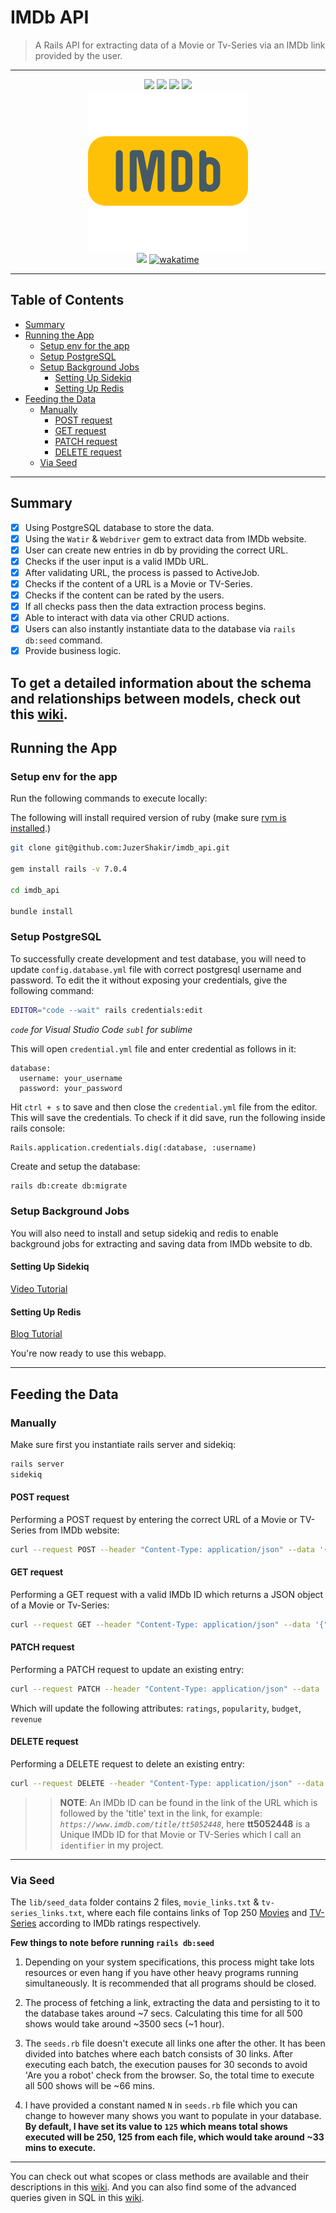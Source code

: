 # IMDb API

> A Rails API for extracting data of a Movie or Tv-Series via an IMDb link provided by the user.

---

<div align="center">

  <img src="https://img.shields.io/badge/Ruby_3.1.2-CC342D?style=for-the-badge&logo=ruby&logoColor=white">

  <img src="https://img.shields.io/badge/Rails_7.0.4-CC0000?style=for-the-badge&logo=ruby-on-rails&logoColor=white">

  <img src="https://img.shields.io/badge/PostgreSQL-316192?style=for-the-badge&logo=postgresql&logoColor=white">

  <img src="https://img.shields.io/badge/redis-%23DD0031.svg?&style=for-the-badge&logo=redis&logoColor=white">
</div>

<div align="center">
  <img src="public/assets/project_logo.png" />
</div>

<div align="center">
  <img src="https://visitor-badge-reloaded.herokuapp.com/badge?page_id=juzershakir.imdb_api&color=000000&lcolor=000000&style=for-the-badge&logo=Github"/>
  <a href="https://wakatime.com/badge/user/ccef187f-4308-4666-920d-d0a9a07d713a/project/509003f7-2b71-4958-be09-1a0d27b03a0c"><img src="https://wakatime.com/badge/user/ccef187f-4308-4666-920d-d0a9a07d713a/project/509003f7-2b71-4958-be09-1a0d27b03a0c.svg" alt="wakatime"></a>
</div>

---

## Table of Contents

- [Summary](#summary)
- [Running the App](#running-the-app)
  - [Setup env for the app](#setup-env-for-the-app)
  - [Setup PostgreSQL](#setup-postgresql)
  - [Setup Background Jobs](#setup-background-jobs)
    - [Setting Up Sidekiq](#setting-up-sidekiq)
    - [Setting Up Redis](#setting-up-redis)
- [Feeding the Data](#feeding-the-data)
  - [Manually](#manually)
    - [POST request](#post-request)
    - [GET request](#get-request)
    - [PATCH request](#patch-request)
    - [DELETE request](#delete-request)
  - [Via Seed](#via-seed)

---

## Summary

- [x] Using PostgreSQL database to store the data.
- [x] Using the `Watir` & `Webdriver` gem to extract data from IMDb website.
- [x] User can create new entries in db by providing the correct URL.
- [x] Checks if the user input is a valid IMDb URL.
- [x] After validating URL, the process is passed to ActiveJob.
- [x] Checks if the content of a URL is a Movie or TV-Series.
- [x] Checks if the content can be rated by the users.
- [x] If all checks pass then the data extraction process begins.
- [x] Able to interact with data via other CRUD actions.
- [x] Users can also instantly instantiate data to the database via `rails db:seed` command.
- [x] Provide business logic.

## To get a detailed information about the schema and relationships between models, check out this [wiki](https://github.com/JuzerShakir/imdb_api/wiki).

## Running the App

### Setup env for the app

Run the following commands to execute locally:

The following will install required version of ruby (make sure [rvm is installed](https://rvm.io/rvm/install).)

```bash
git clone git@github.com:JuzerShakir/imdb_api.git

gem install rails -v 7.0.4

cd imdb_api

bundle install
```

### Setup PostgreSQL

To successfully create development and test database, you will need to update `config.database.yml` file with correct postgresql username and password.
To edit the it without exposing your credentials, give the following command:

```bash
EDITOR="code --wait" rails credentials:edit
```

_`code` for Visual Studio Code_
_`subl` for sublime_

This will open `credential.yml` file and enter credential as follows in it:

```
database:
  username: your_username
  password: your_password
```

Hit `ctrl + s` to save and then close the `credential.yml` file from the editor. This will save the credentials. To check if it did save, run the following inside rails console:

```
Rails.application.credentials.dig(:database, :username)
```

Create and setup the database:

```bash
rails db:create db:migrate
```

### Setup Background Jobs

You will also need to install and setup sidekiq and redis to enable background jobs for extracting and saving data from IMDb website to db.

#### Setting Up Sidekiq

[Video Tutorial](https://youtu.be/aaGSh38nzq8)

#### Setting Up Redis

[Blog Tutorial](https://www.digitalocean.com/community/tutorials/how-to-install-and-secure-redis-on-ubuntu-18-04)

You're now ready to use this webapp.

---

## Feeding the Data

### Manually

Make sure first you instantiate rails server and sidekiq:

```bash
rails server
sidekiq
```

#### POST request

Performing a POST request by entering the correct URL of a Movie or TV-Series from IMDb website:

```bash
curl --request POST --header "Content-Type: application/json" --data '{"url": "https://www.imdb.com/title/tt0944947/"}' http://localhost:3000/api/entertainment -v
```

#### GET request

Performing a GET request with a valid IMDb ID which returns a JSON object of a Movie or Tv-Series:

```bash
curl --request GET --header "Content-Type: application/json" --data '{"identifier":"tt0944947"}' http://localhost:3000/api/entertainment
```

#### PATCH request

Performing a PATCH request to update an existing entry:

```bash
curl --request PATCH --header "Content-Type: application/json" --data '{"identifier": "tt0944947"}' http://localhost:3000/api/entertainment -v
```

Which will update the following attributes: `ratings`, `popularity`, `budget`, `revenue`

#### DELETE request

Performing a DELETE request to delete an existing entry:

```bash
curl --request DELETE --header "Content-Type: application/json" --data '{"identifier": "tt0944947"}' http://localhost:3000/api/entertainment -v
```

> > **NOTE**:
> > An IMDb ID can be found in the link of the URL which is followed by the 'title' text in the link, for example: _`https://www.imdb.com/title/tt5052448`_, here **tt5052448** is a Unique IMDb ID for that Movie or TV-Series which I call an `identifier` in my project.

---

### Via Seed

The `lib/seed_data` folder contains 2 files, `movie_links.txt` & `tv-series_links.txt`, where each file contains links of Top 250 [Movies](https://www.imdb.com/chart/top/?ref_=nv_mv_250) and [TV-Series](https://www.imdb.com/chart/toptv/?ref_=nv_tvv_250) according to IMDb ratings respectively.

**Few things to note before running `rails db:seed`**

1. Depending on your system specifications, this process might take lots resources or even hang if you have other heavy programs running simultaneously. It is recommended that all programs should be closed.

2. The process of fetching a link, extracting the data and persisting to it to the database takes around ~7 secs. Calculating this time for all 500 shows would take around ~3500 secs (~1 hour).

3. The `seeds.rb` file doesn't execute all links one after the other. It has been divided into batches where each batch consists of 30 links. After executing each batch, the execution pauses for 30 seconds to avoid 'Are you a robot' check from the browser. So, the total time to execute all 500 shows will be ~66 mins.

4. I have provided a constant named `N` in `seeds.rb` file which you can change to however many shows you want to populate in your database. **By default, I have set its value to `125` which means total shows executed will be 250, 125 from each file, which would take around ~33 mins to execute.**

---

You can check out what scopes or class methods are available and their descriptions in this [wiki](https://github.com/JuzerShakir/imdb_api/wiki/Simple-Queries-with-Scopes). And you can also find some of the advanced queries given in SQL in this [wiki](https://github.com/JuzerShakir/imdb_api/wiki/Advanced-Queries-with-SQL).
